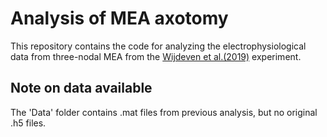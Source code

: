 # Analysis of MEA axotomy

This repository contains the code for analyzing the electrophysiological data from three-nodal MEA from the [Wijdeven et al.(2019)](https://www.sciencedirect.com/science/article/pii/S095656631930394X?via%3Dihub) experiment.

## Note on data available
The 'Data' folder contains .mat files from previous analysis, but no original .h5 files.
